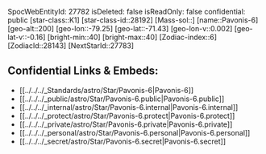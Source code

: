 ﻿---
location: [-71.43,79.25,200]
type: Star
tags:
- astro/Star

---
SpocWebEntityId: 27782
isDeleted: false
isReadOnly: false
confidential: public
[star-class::K1]
[star-class-id::28192]
[Mass-sol::]
[name::Pavonis-6]
[geo-alt::200]
[geo-lon::-79.25]
[geo-lat::-71.43]
[geo-lon-v::0.002]
[geo-lat-v::-0.16]
[bright-min::40]
[bright-max::40]
[Zodiac-index::6]
[ZodiacId::28143]
[NextStarId::27783]



## Confidential Links & Embeds: 
- [[../../../_Standards/astro/Star/Pavonis-6|Pavonis-6]] 
- [[../../../_public/astro/Star/Pavonis-6.public|Pavonis-6.public]] 
- [[../../../_internal/astro/Star/Pavonis-6.internal|Pavonis-6.internal]] 
- [[../../../_protect/astro/Star/Pavonis-6.protect|Pavonis-6.protect]] 
- [[../../../_private/astro/Star/Pavonis-6.private|Pavonis-6.private]] 
- [[../../../_personal/astro/Star/Pavonis-6.personal|Pavonis-6.personal]] 
- [[../../../_secret/astro/Star/Pavonis-6.secret|Pavonis-6.secret]] 
